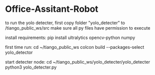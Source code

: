 # Office-Assitant-Robot
to run the yolo detecter, first copy folder "yolo_detecter" to /tiango_public_ws/src
make sure all py files have permission to execute

install requirements:
pip install ultralytics opencv-python numpy


first time run:
cd ~/tiango_public_ws
colcon build --packages-select yolo_detector

start detecter node:
cd ~/tiango_public_ws/yolo_detecter/yolo_detecter
python3 yolo_detecter.py